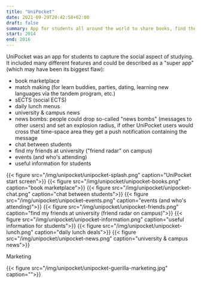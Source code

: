```yaml
---
title: "UniPocket"
date: 2021-09-29T20:42:58+02:00
draft: false
summary: App for students all around the world to share books, find the best lunch deals and much more.
start: 2014
end: 2016
---
```


UniPocket was an app for students to capture the social aspect of studying. It included many different features and could be described as a "super app" (which may have been its biggest flaw):

- book marketplace
- match making (for learn buddies, parties, dating, learning new languages via the tandem program, etc.)
- sECTS (social ECTS)
- daily lunch menus
- university & campus news
- news bombs: people could drop so-called "news bombs" (messages to other users) and set an explosion radius, if other UniPocket users would cross that time-space area they get a push notification containing the message
- chat between students
- find my friends at university ("friend radar" on campus)
- events (and who's attending)
- useful information for students

{{< figure src="/img/unipocket/unipocket-splash.png" caption="UniPocket start screen">}}
{{< figure src="/img/unipocket/unipocket-books.png" caption="book marketplace">}}
{{< figure src="/img/unipocket/unipocket-chat.png" caption="chat between students">}}
{{< figure src="/img/unipocket/unipocket-events.png" caption="events (and who's attending)">}}
{{< figure src="/img/unipocket/unipocket-friends.png" caption="find my friends at university (friend radar on campus)">}}
{{< figure src="/img/unipocket/unipocket-information.png" caption="useful information for students">}}
{{< figure src="/img/unipocket/unipocket-lunch.png" caption="daily lunch deals">}}
{{< figure src="/img/unipocket/unipocket-news.png" caption="university & campus news">}}

Marketing

{{< figure src="/img/unipocket/unipocket-guerilla-marketing.jpg" caption="">}}